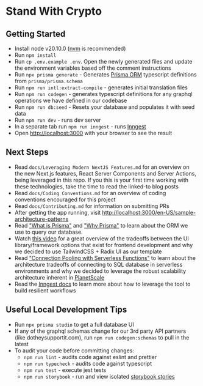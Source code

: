 # Stand With Crypto

## Getting Started

- Install node v20.10.0 ([nvm](https://github.com/nvm-sh/nvm) is recommended)
- Run `npm install`
- Run `cp .env.example .env`. Open the newly generated files and update the environment variables based off the comment instructions
- Run `npx prisma generate` - Generates [Prisma ORM](https://www.prisma.io/) typescript definitions from `prisma/prisma.schema`
- Run `npm run intl:extract-compile` - generates initial translation files
- Run `npm run codegen` - generates typescript definitions for any graphql operations we have defined in our codebase
- Run `npm run db:seed` - Resets your database and populates it with seed data
- Run `npm run dev` - runs dev server
- In a separate tab run `npm run inngest` - runs [Inngest](https://www.inngest.com/)
- Open [http://localhost:3000](http://localhost:3000) with your browser to see the result

## Next Steps

- Read `docs/Leveraging Modern NextJS Features.md` for an overview on the new Next.js features, React Server Components and Server Actions, being leveraged in this repo. If you this is your first time working with these technologies, take the time to read the linked-to blog posts
- Read `docs/Coding Conventions.md` for an overview of coding conventions encouraged for this project
- Read `docs/Contributing.md` for information on submitting PRs
- After getting the app running, visit [http://localhost:3000/en-US/sample-architecture-patterns](http://localhost:3000/en-US/sample-architecture-patterns)
- Read ["What is Prisma"](https://www.prisma.io/docs/orm/overview/introduction/what-is-prisma) and ["Why Prisma"](https://www.prisma.io/docs/orm/overview/introduction/why-prisma) to learn about the ORM we use to query our database.
- Watch [this video](https://www.youtube.com/watch?v=CQuTF-bkOgc) for a great overview of the tradeoffs between the UI library/framework options that exist for frontend development and why we decided to use TailwindCSS + Radix UI as our template
- Read ["Connection Pooling with Serverless Functions"](https://vercel.com/guides/connection-pooling-with-serverless-functions#modern-databases-with-high-connection-limits) to learn about the architecture tradeoffs of connecting to SQL database in serverless environments and why we decided to leverage the robust scalability architecture inherent in [PlanetScale](https://planetscale.com/features)
- Read the [Inngest docs](https://www.inngest.com/docs/quick-start) to learn more about how to leverage the tool to build resilient workflows

## Useful Local Development Tips

- Run `npx prisma studio` to get a full database UI
- If any of the graphql schemas change for our 3rd party API partners (like dotheysupportit.com), run `npm run codegen:schemas` to pull in the latest
- To audit your code before committing changes:
  - `npm run lint` - audits code against eslint and prettier
  - `npm run typecheck` - audits code against typescript
  - `npm run test` - execute jest tests
  - `npm run storybook` - run and view isolated [storybook stories](https://storybook.js.org/)
